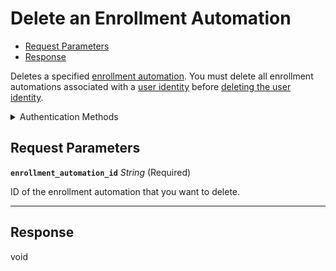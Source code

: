 # Delete an Enrollment Automation

- [Request Parameters](#request-parameters)
- [Response](#response)

Deletes a specified [enrollment automation](../../../capability-guides/mobile-access/issuing-mobile-credentials-from-an-access-control-system.md). You must delete all enrollment automations associated with a [user identity](../../../capability-guides/mobile-access/managing-mobile-app-user-accounts-with-user-identities.md#what-is-a-user-identity) before [deleting the user identity](https://docs.seam.co/latest/api/user_identities/delete).


<details>

<summary>Authentication Methods</summary>

- API key
- Personal access token
  <br>Must also include the `seam-workspace` header in the request.

To learn more, see [Authentication](https://docs.seam.co/latest/api/authentication).
</details>

## Request Parameters

**`enrollment_automation_id`** *String* (Required)

ID of the enrollment automation that you want to delete.

---


## Response

void

